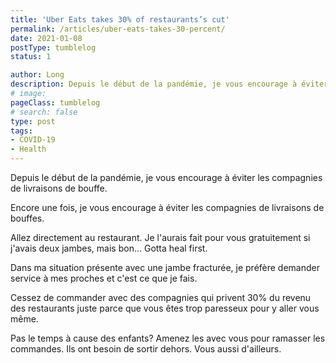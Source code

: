 ```yaml
---
title: 'Uber Eats takes 30% of restaurants’s cut'
permalink: /articles/uber-eats-takes-30-percent/
date: 2021-01-08
postType: tumblelog
status: 1

author: Long
description: Depuis le début de la pandémie, je vous encourage à éviter les compagnies de livraisons de bouffe. Encore une fois, je vous encourage à éviter les compagnies de livraisons de bouffes.
# image:
pageClass: tumblelog
# search: false
type: post
tags:
- COVID-19
- Health
---
```


Depuis le début de la pandémie, je vous encourage à éviter les compagnies de livraisons de bouffe.

Encore une fois, je vous encourage à éviter les compagnies de livraisons de bouffes.

Allez directement au restaurant. Je l'aurais fait pour vous gratuitement si j'avais deux jambes, mais bon... Gotta heal first.

Dans ma situation présente avec une jambe fracturée, je préfère demander service à mes proches et c'est ce que je fais.

Cessez de commander avec des compagnies qui privent 30% du revenu des restaurants juste parce que vous êtes trop paresseux pour y aller vous même.

Pas le temps à cause des enfants? Amenez les avec vous pour ramasser les commandes. Ils ont besoin de sortir dehors. Vous aussi d'ailleurs.
